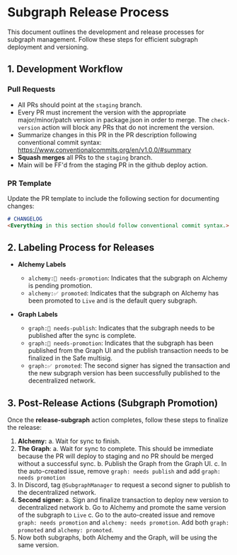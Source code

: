 # Subgraph Release Process

This document outlines the development and release processes for subgraph management. Follow these steps for efficient subgraph deployment and versioning.

## 1. Development Workflow

### Pull Requests
- All PRs should point at the `staging` branch.
- Every PR must increment the version with the appropriate major/minor/patch version in package.json in order to merge. The `check-version` action will block any PRs that do not increment the version.
- Summarize changes in this PR in the PR description following conventional commit syntax: https://www.conventionalcommits.org/en/v1.0.0/#summary
- **Squash merges** all PRs to the `staging` branch.
- Main will be FF'd from the staging PR in the github deploy action.

### PR Template
Update the PR template to include the following section for documenting changes:

```markdown
# CHANGELOG
<Everything in this section should follow conventional commit syntax.>
```

## 2. Labeling Process for Releases

-   **Alchemy Labels**
    
    -   `alchemy:🚧 needs-promotion`: Indicates that the subgraph on Alchemy is pending promotion.
    -   `alchemy:✅ promoted`: Indicates that the subgraph on Alchemy has been promoted to `Live` and is the default query subgraph.
-   **Graph Labels**
    
    -   `graph:🚧 needs-publish`: Indicates that the subgraph needs to be published after the sync is complete.
    -   `graph:🚧 needs-promotion`: Indicates that the subgraph has been published from the Graph UI and the publish transaction needs to be finalized in the Safe multisig.
    -   `graph:✅ promoted`: The second signer has signed the transaction and the new subgraph version has been successfully published to the decentralized network.

## 3. Post-Release Actions (Subgraph Promotion)

Once the **release-subgraph** action completes, follow these steps to finalize the release:

1.  **Alchemy:**
	a. Wait for sync to finish.
2. **The Graph**:
	a. Wait for sync to complete. This should be immediate because the PR will deploy to staging and no PR should be merged without a successful sync.
	b. Publish the Graph from the Graph UI.
	c. In the auto-created issue, remove `graph: needs publish` and add `graph: needs promotion`
3. In Discord, tag `@SubgraphManager` to request a second signer to publish to the decentralized network.
4. **Second signer:** 
	a. Sign and finalize transaction to deploy new version to decentralized network
	b. Go to Alchemy and promote the same version of the subgraph to `Live`
	c. Go to the auto-created issue and remove `graph: needs promotion` and `alchemy: needs promotion`. Add both `graph: promoted` and `alchemy: promoted`.
5.  Now both subgraphs, both Alchemy and the Graph, will be using the same version.
